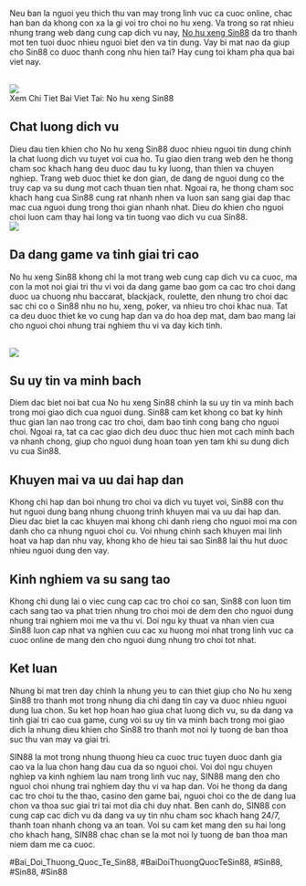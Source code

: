 <p>Neu ban la nguoi yeu thich thu van may trong linh vuc ca cuoc online, chac han ban da khong con xa la gi voi tro choi no hu xeng. Va trong so rat nhieu nhung trang web dang cung cap dich vu nay, <a href="https://broadgateinfo.net/no-hu-xeng/">No hu xeng Sin88</a> da tro thanh mot ten tuoi duoc nhieu nguoi biet den va tin dung. Vay bi mat nao da giup cho Sin88 co duoc thanh cong nhu hien tai? Hay cung toi kham pha qua bai viet nay.</p><br><img src="https://broadgateinfo.net/wp-content/uploads/2025/02/no-hu-xeng-1.webp"></br>
Xem Chi Tiet Bai Viet Tai: No hu xeng Sin88<h2>Chat luong dich vu</h2><p>Dieu dau tien khien cho No hu xeng Sin88 duoc nhieu nguoi tin dung chinh la chat luong dich vu tuyet voi cua ho. Tu giao dien trang web den he thong cham soc khach hang deu duoc dau tu ky luong, than thien va chuyen nghiep. Trang web duoc thiet ke don gian, de dang de nguoi dung co the truy cap va su dung mot cach thuan tien nhat. Ngoai ra, he thong cham soc khach hang cua Sin88 cung rat nhanh nhen va luon san sang giai dap thac mac cua nguoi dung trong thoi gian nhanh nhat. Dieu do khien cho nguoi choi luon cam thay hai long va tin tuong vao dich vu cua Sin88.<br><img src="https://broadgateinfo.net/wp-content/uploads/2025/02/no-hu-hero.webp"></br><h2>Da dang game va tinh giai tri cao</h2><p>No hu xeng Sin88 khong chi la mot trang web cung cap dich vu ca cuoc, ma con la mot noi giai tri thu vi voi da dang game bao gom ca cac tro choi dang duoc ua chuong nhu baccarat, blackjack, roulette, den nhung tro choi dac sac chi co o Sin88 nhu no hu, xeng, poker, va nhieu tro choi khac nua. Tat ca deu duoc thiet ke vo cung hap dan va do hoa dep mat, dam bao mang lai cho nguoi choi nhung trai nghiem thu vi va day kich tinh.</p><br><img src="https://broadgateinfo.net/wp-content/uploads/2025/02/no-hu-xeng-3.webp"></br><h2>Su uy tin va minh bach</h2><p>Diem dac biet noi bat cua No hu xeng Sin88 chinh la su uy tin va minh bach trong moi giao dich cua nguoi dung. Sin88 cam ket khong co bat ky hinh thuc gian lan nao trong cac tro choi, dam bao tinh cong bang cho nguoi choi. Ngoai ra, tat ca cac giao dich deu duoc thuc hien mot cach minh bach va nhanh chong, giup cho nguoi dung hoan toan yen tam khi su dung dich vu cua Sin88.<h2>Khuyen mai va uu dai hap dan</h2><p>Khong chi hap dan boi nhung tro choi va dich vu tuyet voi, Sin88 con thu hut nguoi dung bang nhung chuong trinh khuyen mai va uu dai hap dan. Dieu dac biet la cac khuyen mai khong chi danh rieng cho nguoi moi ma con danh cho ca nhung nguoi choi cu. Voi nhung chinh sach khuyen mai linh hoat va hap dan nhu vay, khong kho de hieu tai sao Sin88 lai thu hut duoc nhieu nguoi dung den vay.</p><h2>Kinh nghiem va su sang tao</h2><p>Khong chi dung lai o viec cung cap cac tro choi co san, Sin88 con luon tim cach sang tao va phat trien nhung tro choi moi de dem den cho nguoi dung nhung trai nghiem moi me va thu vi. Doi ngu ky thuat va nhan vien cua Sin88 luon cap nhat va nghien cuu cac xu huong moi nhat trong linh vuc ca cuoc online de mang den cho nguoi dung nhung tro choi tot nhat.<h2>Ket luan</h2><p>Nhung bi mat tren day chinh la nhung yeu to can thiet giup cho No hu xeng Sin88 tro thanh mot trong nhung dia chi dang tin cay va duoc nhieu nguoi dung lua chon. Su ket hop hoan hao giua chat luong dich vu, su da dang va tinh giai tri cao cua game, cung voi su uy tin va minh bach trong moi giao dich la nhung dieu khien cho Sin88 tro thanh mot noi ly tuong de ban thoa suc thu van may va giai tri.</p><p>SIN88 la mot trong nhung thuong hieu ca cuoc truc tuyen duoc danh gia cao va la lua chon hang dau cua da so nguoi choi. Voi doi ngu chuyen nghiep va kinh nghiem lau nam trong linh vuc nay, SIN88 mang den cho nguoi choi nhung trai nghiem day thu vi va hap dan. Voi he thong da dang cac tro choi tu the thao, casino den game bai, nguoi choi co the de dang lua chon va thoa suc giai tri tai mot dia chi duy nhat. Ben canh do, SIN88 con cung cap cac dich vu da dang va uy tin nhu cham soc khach hang 24/7, thanh toan nhanh chong va an toan. Voi su cam ket mang den su hai long cho khach hang, SIN88 chac chan se la mot noi ly tuong de ban thoa man niem dam me ca cuoc.</p>
#Bai_Doi_Thuong_Quoc_Te_Sin88, #BaiDoiThuongQuocTeSin88, #Sin88, #Sin88, #Sin88
